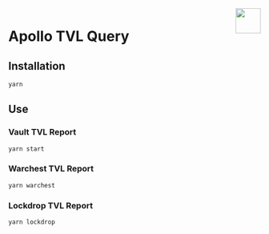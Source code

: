 <img src="https://app.apollo.farm/favicon.ico" align="right" width="50" />

# Apollo TVL Query


## Installation

```sh
yarn
```

## Use

### Vault TVL Report
```
yarn start
```

### Warchest TVL Report
```
yarn warchest
```

### Lockdrop TVL Report
```
yarn lockdrop
```